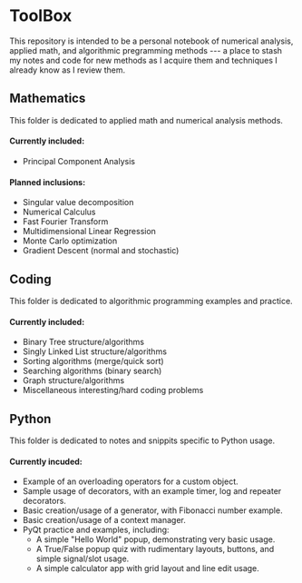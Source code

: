# ToolBox

This repository is intended to be a personal notebook of numerical analysis, applied math, and algorithmic pregramming methods --- a place to stash my notes and code for new methods as I acquire them and techniques I already know as I review them.

## Mathematics
This folder is dedicated to applied math and numerical analysis methods.

#### Currently included:
- Principal Component Analysis

#### Planned inclusions:
- Singular value decomposition
- Numerical Calculus
- Fast Fourier Transform
- Multidimensional Linear Regression
- Monte Carlo optimization
- Gradient Descent (normal and stochastic)

## Coding
This folder is dedicated to algorithmic programming examples and practice.

#### Currently included:
- Binary Tree structure/algorithms
- Singly Linked List structure/algorithms
- Sorting algorithms (merge/quick sort)
- Searching algorithms (binary search)
- Graph structure/algorithms
- Miscellaneous interesting/hard coding problems

## Python
This folder is dedicated to notes and snippits specific to Python usage.

#### Currently incuded:
- Example of an overloading operators for a custom object.
- Sample usage of decorators, with an example timer, log and repeater decorators.
- Basic creation/usage of a generator, with Fibonacci number example.
- Basic creation/usage of a context manager.
- PyQt practice and examples, including:
    - A simple "Hello World" popup, demonstrating very basic usage.
    - A True/False popup quiz with rudimentary layouts, buttons, and simple signal/slot usage.
    - A simple calculator app with grid layout and line edit usage.
